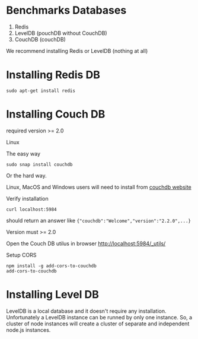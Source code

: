 # Benchmarks Databases

1. Redis
2. LevelDB (pouchDB without CouchDB)
3. CouchDB (couchDB)

We recommend installing Redis or LevelDB (nothing at all)

# Installing Redis DB

```
sudo apt-get install redis
```


# Installing Couch DB

required version >= 2.0

Linux

The easy way

```
sudo snap install couchdb
```

Or the hard way.

Linux, MacOS and Windows users will need to install from [couchdb website](https://couchdb.apache.org/#download)

Verify installation

```
curl localhost:5984
``` 
should return an answer like `{"couchdb":"Welcome","version":"2.2.0",...}`

Version must >= 2.0

Open the Couch DB utilus in browser [http://localhost:5984/_utils/](http://localhost:5984/_utils/)

Setup CORS

```
npm install -g add-cors-to-couchdb
add-cors-to-couchdb

```

# Installing Level DB

LevelDB is a local database and it doesn't require any installation. Unfortunately a LevelDB instance can be runned by only one instance. So, a cluster of node instances will create a cluster of separate and independent node.js instances.